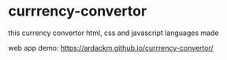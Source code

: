 # currrency-convertor
this currency convertor html, css and javascript languages made

web app demo: https://ardackm.github.io/currrency-convertor/
